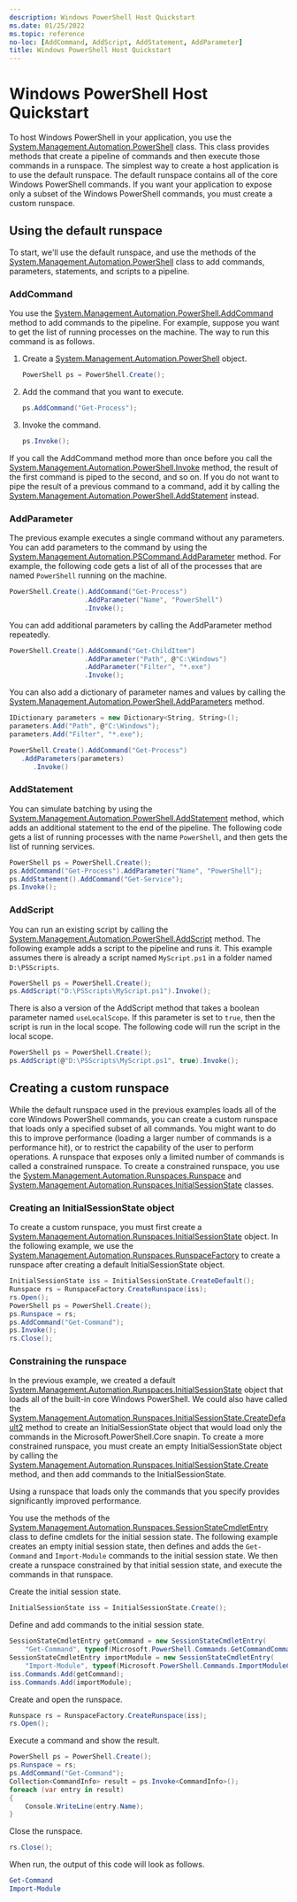 ```yaml
---
description: Windows PowerShell Host Quickstart
ms.date: 01/25/2022
ms.topic: reference
no-loc: [AddCommand, AddScript, AddStatement, AddParameter]
title: Windows PowerShell Host Quickstart
---
```

# Windows PowerShell Host Quickstart

To host Windows PowerShell in your application, you use the
[System.Management.Automation.PowerShell](/dotnet/api/System.Management.Automation.PowerShell)
class. This class provides methods that create a pipeline of commands and then execute those
commands in a runspace. The simplest way to create a host application is to use the default
runspace. The default runspace contains all of the core Windows PowerShell commands. If you want
your application to expose only a subset of the Windows PowerShell commands, you must create a
custom runspace.

## Using the default runspace

To start, we'll use the default runspace, and use the methods of the
[System.Management.Automation.PowerShell](/dotnet/api/System.Management.Automation.PowerShell) class
to add commands, parameters, statements, and scripts to a pipeline.

### AddCommand

You use the
[System.Management.Automation.PowerShell.AddCommand](/dotnet/api/System.Management.Automation.PowerShell.AddCommand)
method to add commands to the pipeline. For example, suppose you want to get the list of running
processes on the machine. The way to run this command is as follows.

1. Create a
   [System.Management.Automation.PowerShell](/dotnet/api/System.Management.Automation.PowerShell)
   object.

   ```csharp
   PowerShell ps = PowerShell.Create();
   ```

1. Add the command that you want to execute.

   ```csharp
   ps.AddCommand("Get-Process");
   ```

1. Invoke the command.

   ```csharp
   ps.Invoke();
   ```

If you call the AddCommand method more than once before you call the
[System.Management.Automation.PowerShell.Invoke](/dotnet/api/System.Management.Automation.PowerShell.Invoke)
method, the result of the first command is piped to the second, and so on. If you do not want to
pipe the result of a previous command to a command, add it by calling the
[System.Management.Automation.PowerShell.AddStatement](/dotnet/api/System.Management.Automation.PowerShell.AddStatement)
instead.

### AddParameter

The previous example executes a single command without any parameters. You can add parameters to the
command by using the
[System.Management.Automation.PSCommand.AddParameter](/dotnet/api/System.Management.Automation.PSCommand.AddParameter)
method. For example, the following code gets a list of all of the processes that are named
`PowerShell` running on the machine.

```csharp
PowerShell.Create().AddCommand("Get-Process")
                   .AddParameter("Name", "PowerShell")
                   .Invoke();
```

You can add additional parameters by calling the AddParameter method repeatedly.

```csharp
PowerShell.Create().AddCommand("Get-ChildItem")
                   .AddParameter("Path", @"C:\Windows")
                   .AddParameter("Filter", "*.exe")
                   .Invoke();
```

You can also add a dictionary of parameter names and values by calling the
[System.Management.Automation.PowerShell.AddParameters](/dotnet/api/System.Management.Automation.PowerShell.AddParameters)
method.

```csharp
IDictionary parameters = new Dictionary<String, String>();
parameters.Add("Path", @"C:\Windows");
parameters.Add("Filter", "*.exe");

PowerShell.Create().AddCommand("Get-Process")
   .AddParameters(parameters)
      .Invoke()

```

### AddStatement

You can simulate batching by using the
[System.Management.Automation.PowerShell.AddStatement](/dotnet/api/System.Management.Automation.PowerShell.AddStatement)
method, which adds an additional statement to the end of the pipeline. The following code gets a
list of running processes with the name `PowerShell`, and then gets the list of running services.

```csharp
PowerShell ps = PowerShell.Create();
ps.AddCommand("Get-Process").AddParameter("Name", "PowerShell");
ps.AddStatement().AddCommand("Get-Service");
ps.Invoke();
```

### AddScript

You can run an existing script by calling the
[System.Management.Automation.PowerShell.AddScript](/dotnet/api/System.Management.Automation.PowerShell.AddScript)
method. The following example adds a script to the pipeline and runs it. This example assumes there
is already a script named `MyScript.ps1` in a folder named `D:\PSScripts`.

```csharp
PowerShell ps = PowerShell.Create();
ps.AddScript("D:\PSScripts\MyScript.ps1").Invoke();
```

There is also a version of the AddScript method that takes a boolean parameter named
`useLocalScope`. If this parameter is set to `true`, then the script is run in the local scope. The
following code will run the script in the local scope.

```csharp
PowerShell ps = PowerShell.Create();
ps.AddScript(@"D:\PSScripts\MyScript.ps1", true).Invoke();
```

## Creating a custom runspace

While the default runspace used in the previous examples loads all of the core Windows PowerShell
commands, you can create a custom runspace that loads only a specified subset of all commands. You
might want to do this to improve performance (loading a larger number of commands is a performance
hit), or to restrict the capability of the user to perform operations. A runspace that exposes only
a limited number of commands is called a constrained runspace. To create a constrained runspace, you
use the
[System.Management.Automation.Runspaces.Runspace](/dotnet/api/System.Management.Automation.Runspaces.Runspace)
and
[System.Management.Automation.Runspaces.InitialSessionState](/dotnet/api/System.Management.Automation.Runspaces.InitialSessionState)
classes.

### Creating an InitialSessionState object

To create a custom runspace, you must first create a
[System.Management.Automation.Runspaces.InitialSessionState](/dotnet/api/System.Management.Automation.Runspaces.InitialSessionState)
object. In the following example, we use the
[System.Management.Automation.Runspaces.RunspaceFactory](/dotnet/api/System.Management.Automation.Runspaces.RunspaceFactory)
to create a runspace after creating a default InitialSessionState object.

```csharp
InitialSessionState iss = InitialSessionState.CreateDefault();
Runspace rs = RunspaceFactory.CreateRunspace(iss);
rs.Open();
PowerShell ps = PowerShell.Create();
ps.Runspace = rs;
ps.AddCommand("Get-Command");
ps.Invoke();
rs.Close();
```

### Constraining the runspace

In the previous example, we created a default
[System.Management.Automation.Runspaces.InitialSessionState](/dotnet/api/System.Management.Automation.Runspaces.InitialSessionState)
object that loads all of the built-in core Windows PowerShell. We could also have called the
[System.Management.Automation.Runspaces.InitialSessionState.CreateDefault2](/dotnet/api/System.Management.Automation.Runspaces.InitialSessionState.CreateDefault2)
method to create an InitialSessionState object that would load only the commands in the
Microsoft.PowerShell.Core snapin. To create a more constrained runspace, you must create an empty
InitialSessionState object by calling the
[System.Management.Automation.Runspaces.InitialSessionState.Create](/dotnet/api/System.Management.Automation.Runspaces.InitialSessionState.Create)
method, and then add commands to the InitialSessionState.

Using a runspace that loads only the commands that you specify provides significantly improved
performance.

You use the methods of the
[System.Management.Automation.Runspaces.SessionStateCmdletEntry](/dotnet/api/System.Management.Automation.Runspaces.SessionStateCmdletEntry)
class to define cmdlets for the initial session state. The following example creates an empty
initial session state, then defines and adds the `Get-Command` and `Import-Module` commands to the
initial session state. We then create a runspace constrained by that initial session state, and
execute the commands in that runspace.

Create the initial session state.

```csharp
InitialSessionState iss = InitialSessionState.Create();
```

Define and add commands to the initial session state.

```csharp
SessionStateCmdletEntry getCommand = new SessionStateCmdletEntry(
    "Get-Command", typeof(Microsoft.PowerShell.Commands.GetCommandCommand), "");
SessionStateCmdletEntry importModule = new SessionStateCmdletEntry(
    "Import-Module", typeof(Microsoft.PowerShell.Commands.ImportModuleCommand), "");
iss.Commands.Add(getCommand);
iss.Commands.Add(importModule);
```

Create and open the runspace.

```csharp
Runspace rs = RunspaceFactory.CreateRunspace(iss);
rs.Open();
```

Execute a command and show the result.

```csharp
PowerShell ps = PowerShell.Create();
ps.Runspace = rs;
ps.AddCommand("Get-Command");
Collection<CommandInfo> result = ps.Invoke<CommandInfo>();
foreach (var entry in result)
{
    Console.WriteLine(entry.Name);
}
```

Close the runspace.

```csharp
rs.Close();
```

When run, the output of this code will look as follows.

```powershell
Get-Command
Import-Module
```
